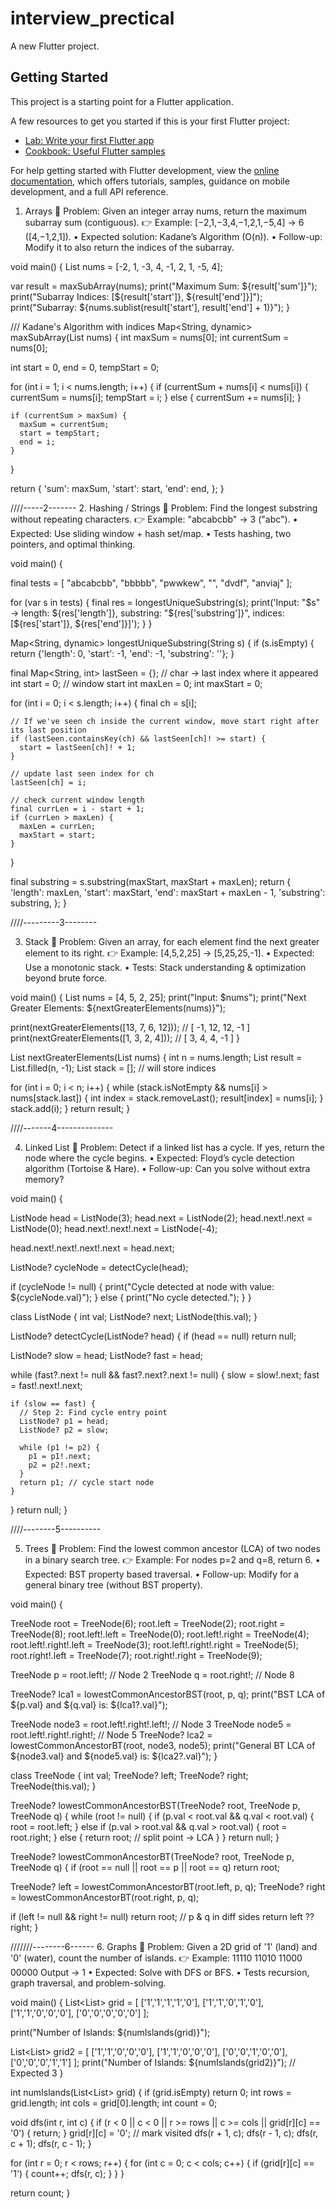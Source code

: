 # interview_prectical

A new Flutter project.

## Getting Started

This project is a starting point for a Flutter application.

A few resources to get you started if this is your first Flutter project:

- [Lab: Write your first Flutter app](https://docs.flutter.dev/get-started/codelab)
- [Cookbook: Useful Flutter samples](https://docs.flutter.dev/cookbook)

For help getting started with Flutter development, view the
[online documentation](https://docs.flutter.dev/), which offers tutorials,
samples, guidance on mobile development, and a full API reference.

1. Arrays
   🔹 Problem:
   Given an integer array nums, return the maximum subarray sum (contiguous).
   👉 Example: [−2,1,−3,4,−1,2,1,−5,4] → 6 ([4,−1,2,1]).
   • Expected solution: Kadane’s Algorithm (O(n)).
   • Follow-up: Modify it to also return the indices of the subarray.

void main() {
 List<int> nums = [-2, 1, -3, 4, -1, 2, 1, -5, 4];

  var result = maxSubArray(nums);
  print("Maximum Sum: ${result['sum']}");
  print("Subarray Indices: [${result['start']}, ${result['end']}]");
  print("Subarray: ${nums.sublist(result['start'], result['end'] + 1)}");
}

 /// Kadane's Algorithm with indices
 Map<String, dynamic> maxSubArray(List<int> nums) {
 int maxSum = nums[0];
 int currentSum = nums[0];

 int start = 0, end = 0, tempStart = 0;

 for (int i = 1; i < nums.length; i++) {
     if (currentSum + nums[i] < nums[i]) {
     currentSum = nums[i];
     tempStart = i;
 } else {
      currentSum += nums[i];
 }

    if (currentSum > maxSum) {
      maxSum = currentSum;
      start = tempStart;
      end = i;
    }
}

 return {
  'sum': maxSum,
  'start': start,
  'end': end,
 };
}

////-----2-------
2. Hashing / Strings
   🔹 Problem:
   Find the longest substring without repeating characters.
   👉 Example: "abcabcbb" → 3 ("abc").
   • Expected: Use sliding window + hash set/map.
   • Tests hashing, two pointers, and optimal thinking.

void main() {

 final tests = [
    "abcabcbb",
    "bbbbb",
    "pwwkew",
    "",
    "dvdf",
    "anviaj"
   ];

 for (var s in tests) {
       final res = longestUniqueSubstring(s);
          print('Input: "$s" -> length: ${res['length']}, substring: "${res['substring']}", indices: [${res['start']}, ${res['end']}]');
     }
 }

 Map<String, dynamic> longestUniqueSubstring(String s) {
 if (s.isEmpty) {
      return {'length': 0, 'start': -1, 'end': -1, 'substring': ''};
  }

 final Map<String, int> lastSeen = {}; // char -> last index where it appeared
   int start = 0;       // window start
   int maxLen = 0;
   int maxStart = 0;

 for (int i = 0; i < s.length; i++) {
    final ch = s[i];

    // If we've seen ch inside the current window, move start right after its last position
    if (lastSeen.containsKey(ch) && lastSeen[ch]! >= start) {
      start = lastSeen[ch]! + 1;
    }

    // update last seen index for ch
    lastSeen[ch] = i;

    // check current window length
    final currLen = i - start + 1;
    if (currLen > maxLen) {
      maxLen = currLen;
      maxStart = start;
    }
}

 final substring = s.substring(maxStart, maxStart + maxLen);
   return {
      'length': maxLen,
       'start': maxStart,
       'end': maxStart + maxLen - 1,
       'substring': substring,
   };
 }

////---------3--------

3. Stack
   🔹 Problem:
   Given an array, for each element find the next greater element to its right.
   👉 Example: [4,5,2,25] → [5,25,25,-1].
   • Expected: Use a monotonic stack.
   • Tests: Stack understanding & optimization beyond brute force.


void main() {
 List<int> nums = [4, 5, 2, 25];
 print("Input: $nums");
 print("Next Greater Elements: ${nextGreaterElements(nums)}");


 print(nextGreaterElements([13, 7, 6, 12])); // [ -1, 12, 12, -1 ]
 print(nextGreaterElements([1, 3, 2, 4]));   // [ 3, 4, 4, -1 ]
}


 List<int> nextGreaterElements(List<int> nums) {
 int n = nums.length;
 List<int> result = List.filled(n, -1);
 List<int> stack = []; // will store indices

 for (int i = 0; i < n; i++) {
    while (stack.isNotEmpty && nums[i] > nums[stack.last]) {
    int index = stack.removeLast();
   result[index] = nums[i];
 }
 stack.add(i);
 }
  return result;
}

////-------4--------------

4. Linked List
   🔹 Problem:
   Detect if a linked list has a cycle. If yes, return the node where the cycle begins.
   • Expected: Floyd’s cycle detection algorithm (Tortoise & Hare).
   • Follow-up: Can you solve without extra memory?

void main() {

  ListNode head = ListNode(3);
  head.next = ListNode(2);
  head.next!.next = ListNode(0);
  head.next!.next!.next = ListNode(-4);


 head.next!.next!.next!.next = head.next;

 ListNode? cycleNode = detectCycle(head);

 if (cycleNode != null) {
       print("Cycle detected at node with value: ${cycleNode.val}");
   } else {
       print("No cycle detected.");
   }
 }


 class ListNode {
   int val;
   ListNode? next;
   ListNode(this.val);
 }


 ListNode? detectCycle(ListNode? head) {
  if (head == null) return null;

  ListNode? slow = head;
  ListNode? fast = head;


 while (fast?.next != null && fast?.next?.next != null) {
 slow = slow!.next;
 fast = fast!.next!.next;

    if (slow == fast) {
      // Step 2: Find cycle entry point
      ListNode? p1 = head;
      ListNode? p2 = slow;

      while (p1 != p2) {
        p1 = p1!.next;
        p2 = p2!.next;
      }
      return p1; // cycle start node
    }
 }
 return null; 
}


////--------5----------

5. Trees
   🔹 Problem:
   Find the lowest common ancestor (LCA) of two nodes in a binary search tree.
   👉 Example: For nodes p=2 and q=8, return 6.
   • Expected: BST property based traversal.
   • Follow-up: Modify for a general binary tree (without BST property).


void main() {

  TreeNode root = TreeNode(6);
    root.left = TreeNode(2);
    root.right = TreeNode(8);
    root.left!.left = TreeNode(0);
    root.left!.right = TreeNode(4);
    root.left!.right!.left = TreeNode(3);
    root.left!.right!.right = TreeNode(5);
    root.right!.left = TreeNode(7);
    root.right!.right = TreeNode(9);

TreeNode p = root.left!;      // Node 2
TreeNode q = root.right!;     // Node 8

TreeNode? lca1 = lowestCommonAncestorBST(root, p, q);
print("BST LCA of ${p.val} and ${q.val} is: ${lca1?.val}");


TreeNode node3 = root.left!.right!.left!;  // Node 3
TreeNode node5 = root.left!.right!.right!; // Node 5
TreeNode? lca2 = lowestCommonAncestorBT(root, node3, node5);
print("General BT LCA of ${node3.val} and ${node5.val} is: ${lca2?.val}");
}


class TreeNode {
int val;
TreeNode? left;
TreeNode? right;
TreeNode(this.val);
}


 TreeNode? lowestCommonAncestorBST(TreeNode? root, TreeNode p, TreeNode q) {
 while (root != null) {
  if (p.val < root.val && q.val < root.val) {
    root = root.left;
   } else if (p.val > root.val && q.val > root.val) {
 root = root.right;
    } else {
      return root; // split point -> LCA
 }
} 
return null;
}


TreeNode? lowestCommonAncestorBT(TreeNode? root, TreeNode p, TreeNode q) {
if (root == null || root == p || root == q) return root;

TreeNode? left = lowestCommonAncestorBT(root.left, p, q);
TreeNode? right = lowestCommonAncestorBT(root.right, p, q);

if (left != null && right != null) return root; // p & q in diff sides
return left ?? right;
}


///////--------6------
6. Graphs
   🔹 Problem:
   Given a 2D grid of '1' (land) and '0' (water), count the number of islands.
   👉 Example:
   11110
   11010
   11000
   00000
   Output → 1
   • Expected: Solve with DFS or BFS.
   • Tests recursion, graph traversal, and problem-solving.

void main() {
   List<List<String>> grid = [
     ['1','1','1','1','0'],
     ['1','1','0','1','0'],
     ['1','1','0','0','0'],
     ['0','0','0','0','0']
   ];

print("Number of Islands: ${numIslands(grid)}");


List<List<String>> grid2 = [
   ['1','1','0','0','0'],
   ['1','1','0','0','0'],
   ['0','0','1','0','0'],
   ['0','0','0','1','1']
];
print("Number of Islands: ${numIslands(grid2)}"); // Expected 3
}


 int numIslands(List<List<String>> grid) {
 if (grid.isEmpty) return 0;
 int rows = grid.length;
 int cols = grid[0].length;
 int count = 0;

void dfs(int r, int c) {
 if (r < 0 || c < 0 || r >= rows || c >= cols || grid[r][c] == '0') {
 return;
}
 grid[r][c] = '0'; // mark visited
 dfs(r + 1, c);
 dfs(r - 1, c);
 dfs(r, c + 1);
 dfs(r, c - 1);
}

 for (int r = 0; r < rows; r++) {
  for (int c = 0; c < cols; c++) {
    if (grid[r][c] == '1') {
        count++;
     dfs(r, c);
   }
  }
 }

return count;
}
